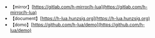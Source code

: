 * 【mirror】[https://gitlab.com/h-mirror/h-lua](https://gitlab.com/h-mirror/h-lua)
* 【document】[https://h-lua.hunzsig.org](https://h-lua.hunzsig.org)
* 【domo】[https://github.com/h-lua/demo](https://github.com/h-lua/demo)